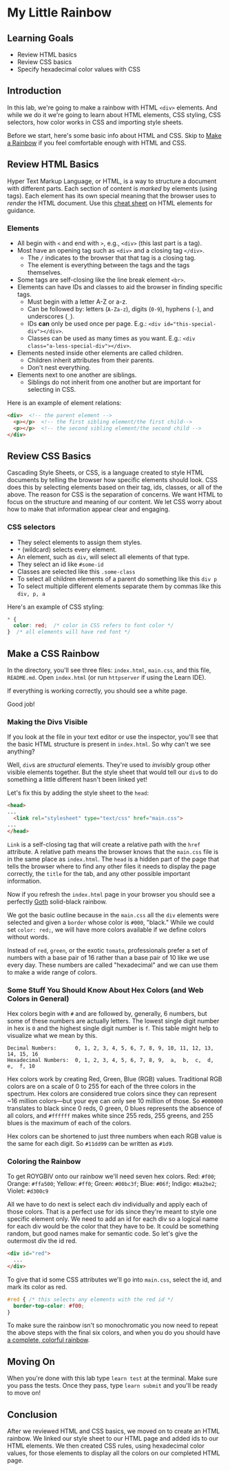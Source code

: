 # My Little Rainbow

## Learning Goals

- Review HTML basics
- Review CSS basics
- Specify hexadecimal color values with CSS

## Introduction

In this lab, we're going to make a rainbow with HTML `<div>` elements. And while
we do it we're going to learn about HTML elements, CSS styling, CSS selectors,
how color works in CSS and importing style sheets.

Before we start, here's some basic info about HTML and CSS. Skip to
[Make a Rainbow](#make-a-rainbow) if you feel comfortable enough with HTML
and CSS.

## Review HTML Basics

Hyper Text Markup Language, or HTML, is a way to structure a document with
different parts. Each section of content is _marked_ by elements (using tags).
Each element has its own special meaning that the browser uses to _render_ the
HTML document. Use this [cheat sheet](https://htmlcheatsheet.com/) on HTML elements for guidance.

### Elements

- All begin with `<` and end with `>`, e.g., `<div>` (this last part is a tag).
- Most have an opening tag such as `<div>` and a closing tag `</div>`.
  + The `/` indicates to the browser that that tag is a closing tag.
  + The element is everything between the tags and the tags themselves.
- Some tags are self-closing like the line break element `<br>`.
- Elements can have IDs and classes to aid the browser in finding specific tags.
  + Must begin with a letter A-Z or a-z.
  + Can be followed by: letters (`A-Za-z`), digits (`0-9`), hyphens (`-`), and underscores (`_`).
  + IDs **can** only be used once per page. E.g.: `<div id="this-special-div"></div>`.
  + Classes can be used as many times as you want. E.g.: `<div class="a-less-special-div"></div>`.
- Elements nested inside other elements are called children.
  + Children inherit attributes from their parents.
  + Don't nest everything.
- Elements next to one another are siblings.
  + Siblings do not inherit from one another but are important for selecting in CSS.

Here is an example of element relations:

```html
<div>  <!-- the parent element -->
  <p></p>  <!-- the first sibling element/the first child-->
  <p></p>  <!-- the second sibling element/the second child -->
</div>
```

## Review CSS Basics

Cascading Style Sheets, or CSS, is a language created to style HTML documents by
telling the browser how specific elements should look. CSS does this by
selecting elements based on their tag, ids, classes, or all of the above. The
reason for CSS is the separation of concerns. We want HTML to focus on the
structure and meaning of our content. We let CSS worry about how to make that
information appear clear and engaging.

### CSS selectors

  - They select elements to assign them styles.
  - `*` (wildcard) selects every element.
  - An element, such as `div`, will select all elements of that type.
  - They select an id like `#some-id`
  - Classes are selected like this `.some-class`
  - To select all children elements of a parent do something like this `div p`
  - To select multiple different elements separate them by commas like this `div, p, a`

Here's an example of CSS styling:

```css
* {
  color: red;  /* color in CSS refers to font color */
}  /* all elements will have red font */
```

## Make a CSS Rainbow

In the directory, you'll see three files: `index.html`, `main.css`, and this
file, `README.md`. Open `index.html` (or run `httpserver` if using the Learn IDE).

If everything is working correctly, you should see a white page.

Good job!

### Making the Divs Visible

If you look at the file in your text editor or use the inspector, you'll see
that the basic HTML structure is present in `index.html`. So why can't we see
anything?

Well, `div`s are _structural_ elements. They're used to _invisibly_ group other
visible elements together. But the style sheet that would tell our `div`s to do
something a little different hasn't been linked yet!

Let's fix this by adding the style sheet to the `head`:

```html
<head>
...
  <link rel="stylesheet" type="text/css" href="main.css">
...
</head>
```

`Link` is a self-closing tag that will create a relative path with the `href`
attribute. A relative path means the browser knows that the `main.css` file is
in the same place as `index.html`. The `head` is a hidden part of the page that
tells the browser where to find any other files it needs to display the page
correctly, the `title` for the tab, and any other possible important
information.

Now if you refresh the `index.html` page in your browser you should see a
perfectly [Goth][goth] solid-black rainbow.

We got the basic outline because in the `main.css` all the `div` elements were
selected and given a `border` whose color is `#000`, "black." While we could
set `color: red;`, we will have more colors available if we define colors
without words.

Instead of `red`, `green`, or the exotic `tomato`, professionals prefer a set
of numbers with a base pair of 16 rather than a base pair of 10 like we use
every day. These numbers are called "hexadecimal" and we can use them to make a
wide range of colors.

### Some Stuff You Should Know About Hex Colors (and Web Colors in General)

Hex colors begin with `#` and are followed by, generally, 6 numbers, but some of
these numbers are actually letters. The lowest single digit number in hex is `0`
and the highest single digit number is `f`. This table might help to visualize
what we mean by this.

```
Decimal Numbers:      0, 1, 2, 3, 4, 5, 6, 7, 8, 9, 10, 11, 12, 13, 14, 15, 16
Hexadecimal Numbers:  0, 1, 2, 3, 4, 5, 6, 7, 8, 9,  a,  b,  c,  d,  e,  f, 10
```

Hex colors work by creating Red, Green, Blue (RGB) values. Traditional RGB
colors are on a scale of 0 to 255 for each of the three colors in the spectrum.
Hex colors are considered true colors since they can represent ~16 million
colors—but your eye can only see 10 million of those. So `#000000` translates
to black since 0 reds, 0 green, 0 blues represents the absence of all colors,
and `#ffffff` makes white since 255 reds, 255 greens, and 255 blues is the
maximum of each of the colors.

Hex colors can be shortened to just three numbers when each RGB value is the
same for each digit. So `#11dd99` can be written as `#1d9`.

### Coloring the Rainbow

To get ROYGBIV onto our rainbow we'll need seven hex colors. Red:
`#f00`; Orange: `#ffa500`; Yellow: `#ff0`; Green: `#00bc3f`; Blue: `#06f`;
Indigo: `#8a2be2`; Violet: `#d300c9`

All we have to do next is select each div individually and apply each of those
colors. That is a perfect use for ids since they're meant to style one specific
element only. We need to add an id for each div so a logical name for each div
would be the color that they have to be. It could be something random, but good
names make for semantic code. So let's give the outermost div the id red.

```html
<div id="red">
  ...
</div>
```

To give that id some CSS attributes we'll go into `main.css`, select the id,
and mark its color as red.

```css
#red { /* this selects any elements with the red id */
  border-top-color: #f00;
}
```

To make sure the rainbow isn't so monochromatic you now need to repeat the
above steps with the final six colors, and when you do you should
have [a complete, colorful rainbow](http://i0.kym-cdn.com/photos/images/original/000/118/087/2468904593_6a7c692ab6.jpg).

## Moving On

When you're done with this lab type `learn test` at the terminal. Make sure you pass
the tests. Once they pass, type `learn submit` and you'll be ready to move on!

## Conclusion

After we reviewed HTML and CSS basics, we moved on to create an HTML rainbow.
We linked our style sheet to our HTML page and added ids to our HTML elements. We
then created CSS rules, using hexadecimal color values, for those elements to
display all the colors on our completed HTML page.

[cheat sheet]: https://web.stanford.edu/group/csp/cs21/htmlcheatsheet.pdf
[goth]: https://en.wikipedia.org/wiki/Goth_subculture
